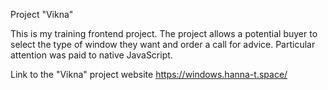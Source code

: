Project "Vikna"

This is my training frontend project. 
The project allows a potential buyer to select the type of window they want and order a call for advice. 
Particular attention was paid to native JavaScript.

Link to the "Vikna" project website
https://windows.hanna-t.space/
